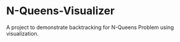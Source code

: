 # N-Queens-Visualizer
A project to demonstrate backtracking for N-Queens Problem using visualization.
